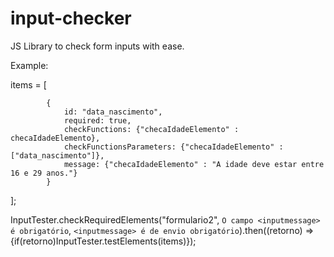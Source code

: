 # input-checker
JS Library to check form inputs with ease.



Example: 



items = [

            {
                id: "data_nascimento",
                required: true,
                checkFunctions: {"checaIdadeElemento" : checaIdadeElemento},
                checkFunctionsParameters: {"checaIdadeElemento" : ["data_nascimento"]},
                message: {"checaIdadeElemento" : "A idade deve estar entre 16 e 29 anos."}
            }			
];


InputTester.checkRequiredElements("formulario2", `O campo <inputmessage> é obrigatório`, `<inputmessage> é de envio obrigatório`).then((retorno) => {if(retorno)InputTester.testElements(items)});